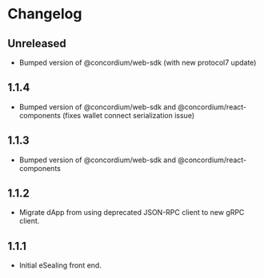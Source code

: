 # Changelog

## Unreleased

-   Bumped version of @concordium/web-sdk (with new protocol7 update)

## 1.1.4

-   Bumped version of @concordium/web-sdk and @concordium/react-components (fixes wallet connect serialization issue)

## 1.1.3

-   Bumped version of @concordium/web-sdk and @concordium/react-components

## 1.1.2

-   Migrate dApp from using deprecated JSON-RPC client to new gRPC client.

## 1.1.1

-   Initial eSealing front end.
